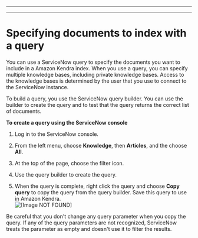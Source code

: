 --------

--------

# Specifying documents to index with a query<a name="servicenow-query"></a>

You can use a ServiceNow query to specify the documents you want to include in a Amazon Kendra index\. When you use a query, you can specify multiple knowledge bases, including private knowledge bases\. Access to the knowledge bases is determined by the user that you use to connect to the ServiceNow instance\.

To build a query, you use the ServiceNow query builder\. You can use the builder to create the query and to test that the query returns the correct list of documents\.

**To create a query using the ServiceNow console**

1. Log in to the ServiceNow console\.

1. From the left menu, choose **Knowledge**, then **Articles**, and the choose **All**\.

1. At the top of the page, choose the filter icon\.

1. Use the query builder to create the query\.

1. When the query is complete, right click the query and choose **Copy query** to copy the query from the query builder\. Save this query to use in Amazon Kendra\.  
![\[Image NOT FOUND\]](http://docs.aws.amazon.com/kendra/latest/dg/images/ServiceNowQuery.png)

Be careful that you don't change any query parameter when you copy the query\. If any of the query parameters are not recognized, ServiceNow treats the parameter as empty and doesn't use it to filter the results\.